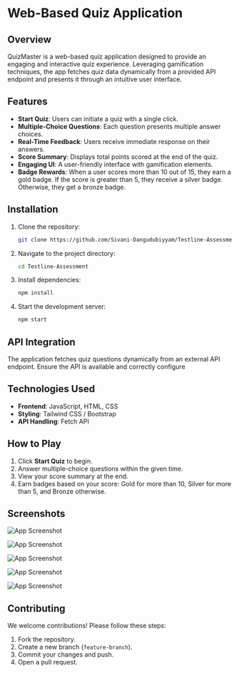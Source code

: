 # Web-Based Quiz Application

## Overview

QuizMaster is a web-based quiz application designed to provide an engaging and interactive quiz experience. Leveraging gamification techniques, the app fetches quiz data dynamically from a provided API endpoint and presents it through an intuitive user interface.

## Features

- **Start Quiz**: Users can initiate a quiz with a single click.
- **Multiple-Choice Questions**: Each question presents multiple answer choices.
- **Real-Time Feedback**: Users receive immediate response on their answers.
- **Score Summary**: Displays total points scored at the end of the quiz.
- **Engaging UI**: A user-friendly interface with gamification elements.
- **Badge Rewards**: When a user scores more than 10 out of 15, they earn a gold badge. If the score is greater than 5, they receive a silver badge. Otherwise, they get a bronze badge.

## Installation

1. Clone the repository:
   ```sh
   git clone https://github.com/Sivani-Dangudubiyyam/Testline-Assessment.git
   ```
2. Navigate to the project directory:
   ```sh
   cd Testline-Assessment
   ```
3. Install dependencies:
   ```sh
   npm install
   ```
4. Start the development server:
   ```sh
   npm start
   ```

## API Integration

The application fetches quiz questions dynamically from an external API endpoint. Ensure the API is available and correctly configure

## Technologies Used

- **Frontend**: JavaScript, HTML, CSS
- **Styling**: Tailwind CSS / Bootstrap
- **API Handling**: Fetch API 

## How to Play

1. Click **Start Quiz** to begin.
2. Answer multiple-choice questions within the given time.
3. View your score summary at the end.
4. Earn badges based on your score: Gold for more than 10, Silver for more than 5, and Bronze otherwise.

## Screenshots

![App Screenshot](https://github.com/Sivani-Dangudubiyyam/Testlink-Assessment/blob/main/instructions.png)

![App Screenshot](https://github.com/Sivani-Dangudubiyyam/Testlink-Assessment/blob/main/question.png)

![App Screenshot](https://github.com/Sivani-Dangudubiyyam/Testlink-Assessment/blob/main/wrongAnswer.png)
 
![App Screenshot](https://github.com/Sivani-Dangudubiyyam/Testlink-Assessment/blob/main/correctAnswer.png)

![App Screenshot](https://github.com/Sivani-Dangudubiyyam/Testlink-Assessment/blob/main/badge.png)

## Contributing

We welcome contributions! Please follow these steps:

1. Fork the repository.
2. Create a new branch (`feature-branch`).
3. Commit your changes and push.
4. Open a pull request.

